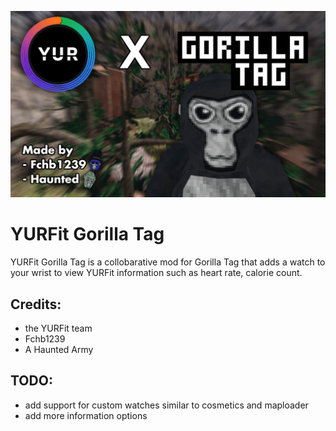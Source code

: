 ![](./Images/yurXgt.png)
# YURFit Gorilla Tag

 YURFit Gorilla Tag is a collobarative mod for Gorilla Tag that adds a watch to your wrist to view YURFit information such as heart rate, calorie count.

## Credits: 
 - the YURFit team
 - Fchb1239
 - A Haunted Army


## TODO:
- add support for custom watches similar to cosmetics and maploader
- add more information options
